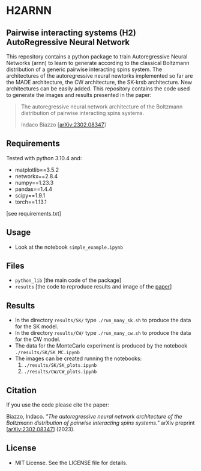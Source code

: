 # H2ARNN 
## Pairwise interacting systems (H2) AutoRegressive Neural Network

This repository contains a python package to train Autoregressive Neural Networks (arnn) to learn to generate according to the classical Boltzmann distribution of a generic pairwise interacting spins system.  The architectures of the autoregressive neural newtorks implemented so far are the MADE architecture, the CW architecture, the SK-krsb architecture. New architectures can be easily added.
This repository contains the code used to generate the images and results presented in the paper: 

 > The autoregressive neural network architecture of the Boltzmann distribution of pairwise interacting spins systems.
 >
 > Indaco Biazzo [[arXiv:2302.08347](https://arxiv.org/abs/2302.08347)]


## Requirements
Tested with python 3.10.4 and:
- matplotlib==3.5.2
- networkx==2.8.4
- numpy==1.23.3
- pandas==1.4.4
- scipy==1.9.1
- torch==1.13.1

[see requirements.txt]

## Usage
- Look at the notebook `simple_example.ipynb`

## Files
- `python_lib` [the main code of the package] 
- `results` [the code to reproduce results and image of the [paper]()] 

## Results
- In the directory `results/SK/` type `./run_many_sk.sh` to produce the data for the SK model. 
- In the directory `results/CW/` type `./run_many_cw.sh` to produce the data for the CW model. 
- The data for the MonteCarlo experiment is produced by the notebook `./results/SK/SK_MC.ipynb` 
- The images can be created running the notebooks:
    1. `./results/SK/SK_plots.ipynb`
    2. `./results/CW/CW_plots.ipynb`

## Citation
If you use the code please cite the paper:


Biazzo, Indaco. *"The autoregressive neural network architecture of the Boltzmann distribution of pairwise interacting spins systems."* arXiv preprint [[arXiv:2302.08347](https://arxiv.org/abs/2302.08347)] (2023).

## License
- MIT License. See the LICENSE file for details.

